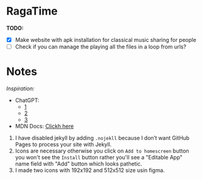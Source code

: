# RagaTime

**TODO:**

- [x] Make website with apk installation for classical music sharing for people
- [ ] Check if you can manage the playing all the files in a loop from urls?

# Notes

_Inspiration:_

- ChatGPT:
  - [1](https://chatgpt.com/c/68e3ec14-cd48-832e-b764-b520e2302b27)
  - [2](https://chatgpt.com/c/68e0c2aa-0718-8321-a4ad-c23eff814151)
  - [3](https://chatgpt.com/c/68e4c57c-376c-8322-89e5-3e2412862d53)
- MDN Docs: [Clickh here](https://developer.mozilla.org/en-US/docs/Web/API/Window/beforeinstallprompt_event)

1. I have disabled jekyll by adding `.nojekll` because I don’t want GitHub Pages to process your site with Jekyll.
2. Icons are necessary otherwise you click on `Add to homescreen` button you won't see the `Install` button rather you'll see a "Editable App" name field with "Add" button which looks pathetic.
3. I made two icons with 192x192 and 512x512 size usin figma.
